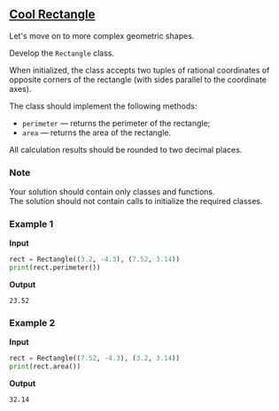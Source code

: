 ## [Cool Rectangle](../../../solutions/5.1/51_e.py)

Let's move on to more complex geometric shapes.

Develop the `Rectangle` class.

When initialized, the class accepts two tuples of rational coordinates of opposite corners of the rectangle (with sides parallel to the coordinate axes).

The class should implement the following methods:

- `perimeter` — returns the perimeter of the rectangle;
- `area` — returns the area of the rectangle.

All calculation results should be rounded to two decimal places.

### Note

Your solution should contain only classes and functions.\
The solution should not contain calls to initialize the required classes.

### Example 1

__Input__
```python
rect = Rectangle((3.2, -4.3), (7.52, 3.14))
print(rect.perimeter())
```

__Output__
```plaintext
23.52
```

### Example 2

__Input__
```python
rect = Rectangle((7.52, -4.3), (3.2, 3.14))
print(rect.area())
```

__Output__
```plaintext
32.14
```